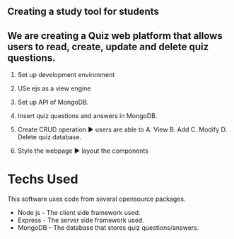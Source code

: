 ## Creating a study tool for students


## We are creating a Quiz web platform that allows users to read, create, update and delete quiz questions. 

1. Set up development environment 

2. USe ejs as a view engine

3. Set up API of MongoDB.

4. Insert quiz questions and answers in MongoDB. 

5. Create CRUD operation
▶ users are able to A. View B. Add C. Modify D. Delete quiz database. 

6. Style the webpage
▶ layout the components


# Techs Used
This software uses code from several opensource packages.

- Node js - The client side framework used.
- Express - The server side framework used.
- MongoDB - The database that stores quiz questions/answers.


